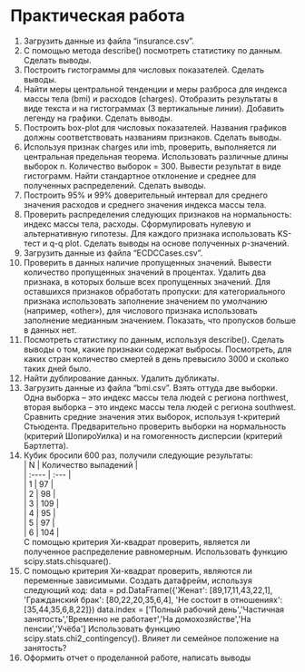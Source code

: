 # Практическая работа
1. Загрузить данные из файла “insurance.csv”.
2. С помощью метода describe() посмотреть статистику по данным. Сделать
выводы.
3. Построить гистограммы для числовых показателей. Сделать выводы.
4. Найти меры центральной тенденции и меры разброса для индекса массы
тела (bmi) и расходов (charges). Отобразить результаты в виде текста и на
гистограммах (3 вертикальные линии). Добавить легенду на графики.
Сделать выводы.
5. Построить box-plot для числовых показателей. Названия графиков должны
соответствовать названиям признаков. Сделать выводы.
6. Используя признак charges или imb, проверить, выполняется ли
центральная предельная теорема. Использовать различные длины выборок
n. Количество выборок = 300. Вывести результат в виде гистограмм. Найти
стандартное отклонение и среднее для полученных распределений.
Сделать выводы.
7. Построить 95% и 99% доверительный интервал для среднего значения
расходов и среднего значения индекса массы тела.
8. Проверить распределения следующих признаков на нормальность: индекс
массы тела, расходы. Сформулировать нулевую и альтернативную
гипотезы. Для каждого признака использовать KS-тест и q-q plot. Сделать
выводы на основе полученных p-значений.
9. Загрузить данные из файла “ECDCCases.csv”.
10. Проверить в данных наличие пропущенных значений. Вывести
количество пропущенных значений в процентах. Удалить два признака, в
которых больше всех пропущенных значений. Для оставшихся признаков
обработать пропуски: для категориального признака использовать
заполнение значением по умолчанию (например, «other»), для числового
признака использовать заполнение медианным значением. Показать, что
пропусков больше в данных нет.
11. Посмотреть статистику по данным, используя describe(). Сделать выводы
о том, какие признаки содержат выбросы. Посмотреть, для каких стран
количество смертей в день превысило 3000 и сколько таких дней было.
12. Найти дублирование данных. Удалить дубликаты.
13. Загрузить данные из файла “bmi.csv”. Взять оттуда две выборки. Одна
выборка – это индекс массы тела людей c региона northwest, вторая
выборка – это индекс массы тела людей с региона southwest. Сравнить
средние значения этих выборок, используя t-критерий Стьюдента.
Предварительно проверить выборки на нормальность (критерий ШопироУилка) и на гомогенность дисперсии (критерий Бартлетта).
14. Кубик бросили 600 раз, получили следующие результаты: <br />
| N | Количество выпадений | <br />
| :---- | :--- | <br />
| 1 | 97 | <br />
| 2 | 98 | <br />
| 3 | 109 | <br />
| 4 | 95 | <br />
| 5 | 97 | <br />
| 6 | 104 | <br />
С помощью критерия Хи-квадрат проверить, является ли полученное
распределение равномерным. Использовать функцию
scipy.stats.chisquare().
15. С помощью критерия Хи-квадрат проверить, являются ли переменные
зависимыми.
Создать датафрейм, используя следующий код:
data = pd.DataFrame({'Женат': [89,17,11,43,22,1],
 'Гражданский брак': [80,22,20,35,6,4],
 'Не состоит в отношениях': [35,44,35,6,8,22]})
data.index = ['Полный рабочий день','Частичная занятость','Временно не
работает','На домохозяйстве','На пенсии','Учёба']
Использовать функцию scipy.stats.chi2_contingency().
Влияет ли семейное положение на занятость?
16. Оформить отчет о проделанной работе, написать выводы
